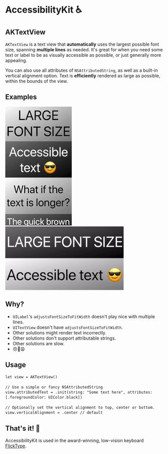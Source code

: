 # AccessibilityKit ♿️

## AKTextView

`AKTextView` is a text view that **automatically** uses the largest possible font size, spanning **multiple lines** as needed. It's great for when you need some text or label to be as visually accessible as possible, or just generally more appealing.

You can also use all attributes of `NSAttributedString`, as well as a built-in vertical alignment option. Text is **efficiently** rendered as large as possible, within the bounds of the view.

## Examples
![Animated example of AKTextView, portrait](/assets/textview-portrait.gif) ![Animated example of AKTextView, landscape](/assets/textview-landscape.gif)

## Why?

- `UILabel`'s `adjustsFontSizeToFitWidth` doesn't play nice with multiple lines.
- `UITextView` doesn't have `adjustsFontSizeToFitWidth`.
- Other solutions might render text incorrectly.
- Other solutions don't support attributable strings.
- Other solutions are slow.
- 😠😤😩

## Usage

```
let view = AKTextView()

// Use a simple or fancy NSAttributedString
view.attributedText = .init(string: "Some text here", attributes: [.foregroundColor: UIColor.black])

// Optionally set the vertical alignment to top, center or bottom.
view.verticalAlignment = .center // default
```

## That's it! 👏

AccessibilityKit is used in the award-winning, low-vision keyboard [FlickType](https://www.flicktype.com).
